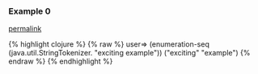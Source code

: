 ### Example 0
[permalink](#example-0)

{% highlight clojure %}
{% raw %}
user=> (enumeration-seq (java.util.StringTokenizer. "exciting example"))
("exciting" "example")
{% endraw %}
{% endhighlight %}


